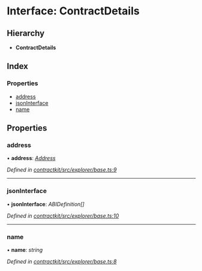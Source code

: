 # Interface: ContractDetails

## Hierarchy

* **ContractDetails**

## Index

### Properties

* [address](_contractkit_src_explorer_base_.contractdetails.md#address)
* [jsonInterface](_contractkit_src_explorer_base_.contractdetails.md#jsoninterface)
* [name](_contractkit_src_explorer_base_.contractdetails.md#name)

## Properties

###  address

• **address**: *[Address](../modules/_contractkit_src_base_.md#address)*

*Defined in [contractkit/src/explorer/base.ts:9](https://github.com/celo-org/celo-monorepo/blob/master/packages/contractkit/src/explorer/base.ts#L9)*

___

###  jsonInterface

• **jsonInterface**: *ABIDefinition[]*

*Defined in [contractkit/src/explorer/base.ts:10](https://github.com/celo-org/celo-monorepo/blob/master/packages/contractkit/src/explorer/base.ts#L10)*

___

###  name

• **name**: *string*

*Defined in [contractkit/src/explorer/base.ts:8](https://github.com/celo-org/celo-monorepo/blob/master/packages/contractkit/src/explorer/base.ts#L8)*
